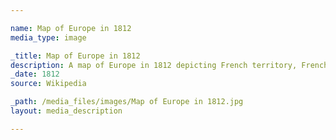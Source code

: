 ```yaml
--- 

name: Map of Europe in 1812
media_type: image

_title: Map of Europe in 1812
description: A map of Europe in 1812 depicting French territory, French dependencies, and territories allied to Napoleonic France.
_date: 1812
source: Wikipedia

_path: /media_files/images/Map of Europe in 1812.jpg 
layout: media_description

--- 
```

